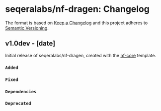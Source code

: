 # seqeralabs/nf-dragen: Changelog

The format is based on [Keep a Changelog](https://keepachangelog.com/en/1.0.0/)
and this project adheres to [Semantic Versioning](https://semver.org/spec/v2.0.0.html).

## v1.0dev - [date]

Initial release of seqeralabs/nf-dragen, created with the [nf-core](https://nf-co.re/) template.

### `Added`

### `Fixed`

### `Dependencies`

### `Deprecated`
